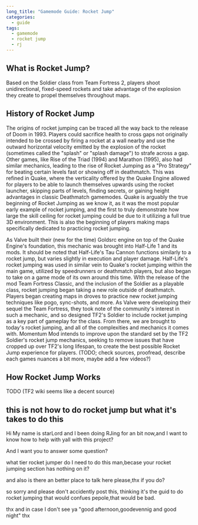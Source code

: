 ```yaml
---
long_title: "Gamemode Guide: Rocket Jump"
categories:
  - guide
tags:
  - gamemode
  - rocket jump
  - rj
---
```


## What is Rocket Jump?

Based on the Soldier class from Team Fortress 2, players shoot unidirectional, fixed-speed rockets and take advantage of the explosion they create to propel themselves throughout maps.

## History of Rocket Jump

The origins of rocket jumping can be traced all the way back to the release of Doom in 1993. Players could sacrifice health to cross gaps not originally intended to be crossed by firing a rocket at a wall nearby and use the outward horizontal velocity emitted by the explosion of the rocket (sometimes called the "splash" or "splash damage") to strafe across a gap. Other games, like Rise of the Triad (1994) and Marathon (1995), also had similar mechanics, leading to the rise of Rocket Jumping as a "Pro Strategy" for beating certain levels fast or showing off in deathmatch. This was refined in Quake, where the verticality offered by the Quake Engine allowed for players to be able to launch themselves upwards using the rocket launcher, skipping parts of levels, finding secrets, or gaining height advantages in classic Deathmatch gamemodes. Quake is arguably the true beginning of Rocket Jumping as we know it, as it was the most popular early example of rocket jumping, and the first to truly demonstrate how large the skill ceiling for rocket jumping could be due to it utilizing a full true 3D environment. This is also the beginning of players making maps specifically dedicated to practicing rocket jumping.

As Valve built their (new for the time) Goldsrc engine on top of the Quake Engine's foundation, this mechanic was brought into Half-Life 1 and its mods. It should be noted that Half-Life's Tau Cannon functions similarly to a rocket jump, but varies slightly in execution and player damage. Half-Life's rocket jumping was used in similar vein to Quake's rocket jumping within the main game, utilized by speedrunners or deathmatch players, but also began to take on a game mode of its own around this time. WIth the release of the mod Team Fortress Classic, and the inclusion of the Soldier as a playable class, rocket jumping began taking a new role outside of deathmatch. Players began creating maps in droves to practice new rocket jumping techniques like pogo, sync-shots, and more. As Valve were developing their sequel the Team Fortress, they took note of the community's interest in such a mechanic, and so designed TF2's Soldier to include rocket jumping as a key part of gameplay for the class. From there, we are brought to today's rocket jumping, and all of the complexities and mechanics it comes with. Momentum Mod intends to improve upon the standard set by the TF2 Soldier's rocket jump mechanics, seeking to remove issues that have cropped up over TF2's long lifespan, to create the best possible Rocket Jump experience for players.
(TODO; check sources, proofread, describe each games nuances a bit more, maybe add a few videos?)

## How Rocket Jump Works

TODO (TF2 wiki seems like a decent source)

## this is not how to do rocket jump but what it's takes to do this

Hi My name is starLord and I been doing RJing for an bit now,and I want to know how to help with yall with this project?

And I want you to answer some question?

what tier rocket jumper do I need to do this man,becase your rocket jumping section has nothing on it?

and also is there an better place to talk here please,thx if you do?

so sorry and please don't accidently post this, thinking it's the guid to do rocket jumping that would confues pepole,that would be bad.

thx and in case I don't see ya "good afternoon,goodevennig and good night" thx

